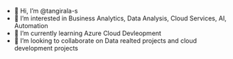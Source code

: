 - 👋 Hi, I’m @tangirala-s
- 👀 I’m interested in Business Analytics, Data Analysis, Cloud Services, AI, Automation
- 🌱 I’m currently learning Azure Cloud Devleopment
- 💞️ I’m looking to collaborate on Data realted projects and cloud development projects

<!---
tangirala-s/tangirala-s is a ✨ special ✨ repository because its `README.md` (this file) appears on your GitHub profile.
You can click the Preview link to take a look at your changes.
--->
